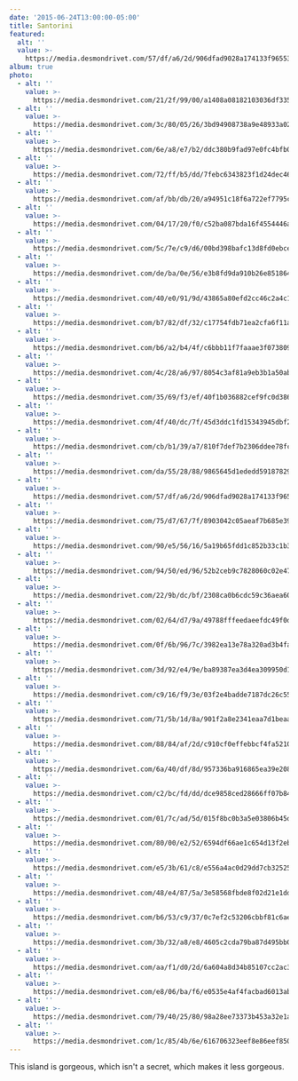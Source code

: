 ```yaml
---
date: '2015-06-24T13:00:00-05:00'
title: Santorini
featured:
  alt: ''
  value: >-
    https://media.desmondrivet.com/57/df/a6/2d/906dfad9028a174133f9655320769169c0c6eef796bcf7516b4b1f37.jpg
album: true
photo:
  - alt: ''
    value: >-
      https://media.desmondrivet.com/21/2f/99/00/a1408a08182103036df335a726d3d42605aa0f42f3ab48158d770d8d.jpg
  - alt: ''
    value: >-
      https://media.desmondrivet.com/3c/80/05/26/3bd94908738a9e48933a022a6e3da6eb7ccf95e7e31a01c59b4bf1a5.jpg
  - alt: ''
    value: >-
      https://media.desmondrivet.com/6e/a8/e7/b2/ddc380b9fad97e0fc4bfb0127205bbc602e05826e87961c87c9b68ef.jpg
  - alt: ''
    value: >-
      https://media.desmondrivet.com/72/ff/b5/dd/7febc6343823f1d24dec4653128ec6fc58fc25617b03f6649e8bbc90.jpg
  - alt: ''
    value: >-
      https://media.desmondrivet.com/af/bb/db/20/a94951c18f6a722ef7795c6f40ffa2522a41421e0966eb78e7922618.jpg
  - alt: ''
    value: >-
      https://media.desmondrivet.com/04/17/20/f0/c52ba087bda16f4554446a7cf1fefe941c5d82fea50fbbfd21b4aa3f.jpg
  - alt: ''
    value: >-
      https://media.desmondrivet.com/5c/7e/c9/d6/00bd398bafc13d8fd0ebcec407b74d6b60585110d5dab57c2931d3cd.jpg
  - alt: ''
    value: >-
      https://media.desmondrivet.com/de/ba/0e/56/e3b8fd9da910b26e85186438ed462c80cb56b06d3be0c29c3752cf53.jpg
  - alt: ''
    value: >-
      https://media.desmondrivet.com/40/e0/91/9d/43865a80efd2cc46c2a4c102452ef28454d5bd9b4760e8c5ae6c9932.jpg
  - alt: ''
    value: >-
      https://media.desmondrivet.com/b7/82/df/32/c17754fdb71ea2cfa6f11aea75e6eb7919c2d0210a77688f7702559e.jpg
  - alt: ''
    value: >-
      https://media.desmondrivet.com/b6/a2/b4/4f/c6bbb11f7faaae3f073809d4a5eda532355cb3402ad7cbc4b42e693c.jpg
  - alt: ''
    value: >-
      https://media.desmondrivet.com/4c/28/a6/97/8054c3af81a9eb3b1a50ab8212d08812cdfab0c2f9601bb0d4dbcb73.jpg
  - alt: ''
    value: >-
      https://media.desmondrivet.com/35/69/f3/ef/40f1b036882cef9fc0d386eddf87b5ec865ed38219b20c5cb2257cda.jpg
  - alt: ''
    value: >-
      https://media.desmondrivet.com/4f/40/dc/7f/45d3ddc1fd15343945dbf2387ad101a8dcd6a3d61430b87ba480799e.jpg
  - alt: ''
    value: >-
      https://media.desmondrivet.com/cb/b1/39/a7/810f7def7b2306ddee78fc83132f7fe8e6a7fc6d827698cce67135d6.jpg
  - alt: ''
    value: >-
      https://media.desmondrivet.com/da/55/28/88/9865645d1ededd59187829dcd7aa3172a9ac23eaba2ea800db882594.jpg
  - alt: ''
    value: >-
      https://media.desmondrivet.com/57/df/a6/2d/906dfad9028a174133f9655320769169c0c6eef796bcf7516b4b1f37.jpg
  - alt: ''
    value: >-
      https://media.desmondrivet.com/75/d7/67/7f/8903042c05aeaf7b685e391178a0b935ede484a9b749a45f2bcbd7b6.jpg
  - alt: ''
    value: >-
      https://media.desmondrivet.com/90/e5/56/16/5a19b65fdd1c852b33c1b3a5a7d4504afa754f92741cebfe5709e396.jpg
  - alt: ''
    value: >-
      https://media.desmondrivet.com/94/50/ed/96/52b2ceb9c7828060c02e47547f3099e859af83e645e46f0f68c47bde.jpg
  - alt: ''
    value: >-
      https://media.desmondrivet.com/22/9b/dc/bf/2308ca0b6cdc59c36aea604fac0822ee8e3a3aeffd7e82ccb68bb96c.jpg
  - alt: ''
    value: >-
      https://media.desmondrivet.com/02/64/d7/9a/49788fffeedaeefdc49f0d98b9db5768abc9586cb76741c6dc1ec9e0.jpg
  - alt: ''
    value: >-
      https://media.desmondrivet.com/0f/6b/96/7c/3982ea13e78a320ad3b4fa78a98494a8cf537dba8594bfcd15fdb754.jpg
  - alt: ''
    value: >-
      https://media.desmondrivet.com/3d/92/e4/9e/ba89387ea3d4ea309950d1fcedb6ca4ad399cee5f4727470d8dbe6bd.jpg
  - alt: ''
    value: >-
      https://media.desmondrivet.com/c9/16/f9/3e/03f2e4badde7187dc26c55a4e1936937b186c1a8bac5613afd9e3247.jpg
  - alt: ''
    value: >-
      https://media.desmondrivet.com/71/5b/1d/8a/901f2a8e2341eaa7d1beaa6819db8689802c73de18bb11e8b35911be.jpg
  - alt: ''
    value: >-
      https://media.desmondrivet.com/88/84/af/2d/c910cf0effebbcf4fa52100b9d7b6c2a6bf519295acd8d58a7d19a30.jpg
  - alt: ''
    value: >-
      https://media.desmondrivet.com/6a/40/df/8d/957336ba916865ea39e20806c9d21c5717878d47d1736de71f17af53.jpg
  - alt: ''
    value: >-
      https://media.desmondrivet.com/c2/bc/fd/dd/dce9858ced28666ff07b84d6b140a1ea5c982d4837ba0532d14a8b98.jpg
  - alt: ''
    value: >-
      https://media.desmondrivet.com/01/7c/ad/5d/015f8bc0b3a5e03806b45dad797369996c2efd4b2025b6d90a8bfe11.jpg
  - alt: ''
    value: >-
      https://media.desmondrivet.com/80/00/e2/52/6594df66ae1c654d13f2ebf00c57db58fcc012ab61f5da0624df02d6.jpg
  - alt: ''
    value: >-
      https://media.desmondrivet.com/e5/3b/61/c8/e556a4ac0d29dd7cb3252567b771b73781a86bd353f0691e6ac1b23e.jpg
  - alt: ''
    value: >-
      https://media.desmondrivet.com/48/e4/87/5a/3e58568fbde8f02d21e1dd35fde59874d1b646555ae971e87a1c8828.jpg
  - alt: ''
    value: >-
      https://media.desmondrivet.com/b6/53/c9/37/0c7ef2c53206cbbf81c6aed37f897817b8c8b75d124ab17bc3da5be0.jpg
  - alt: ''
    value: >-
      https://media.desmondrivet.com/3b/32/a8/e8/4605c2cda79ba87d495bb0eb71bcfcb8ca8c6fd40951f36c8e015fb4.jpg
  - alt: ''
    value: >-
      https://media.desmondrivet.com/aa/f1/d0/2d/6a604a8d34b85107cc2ac37fc7061f4c2da71daa64fcd1100ce97382.jpg
  - alt: ''
    value: >-
      https://media.desmondrivet.com/e8/06/ba/f6/e0535e4af4facbad6013abdb9f930132e822b35b7e4354547669341c.jpg
  - alt: ''
    value: >-
      https://media.desmondrivet.com/79/40/25/80/98a28ee73373b453a32e1a17d6b2f25641eac75b47312336ed54ef7c.jpg
  - alt: ''
    value: >-
      https://media.desmondrivet.com/1c/85/4b/6e/616706323eef8e86eef85044e322e71a3fc140bb3ecc414706cfcfc2.jpg
---
```


This island is gorgeous, which isn't a secret, which makes it less gorgeous.
